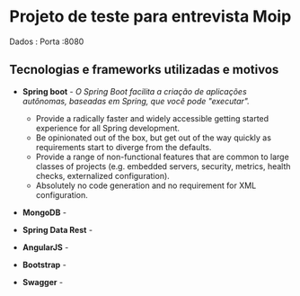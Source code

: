 # Projeto de teste para entrevista Moip
Dados :
Porta :8080

## Tecnologias e frameworks utilizadas e motivos

- **Spring boot** - _O Spring Boot facilita a criação de aplicações autônomas, 
    baseadas em Spring, que você pode "executar"._
    - Provide a radically faster and widely accessible getting started experience for all Spring development.
    - Be opinionated out of the box, but get out of the way quickly as requirements start to diverge from the defaults.
    - Provide a range of non-functional features that are common to large classes of projects (e.g. embedded servers, security,
      metrics, health checks, externalized configuration).
    - Absolutely no code generation and no requirement for XML configuration.
    
- **MongoDB** -
 
- **Spring Data Rest** -     
    
- **AngularJS** -   

- **Bootstrap** - 

- **Swagger** - 
  
